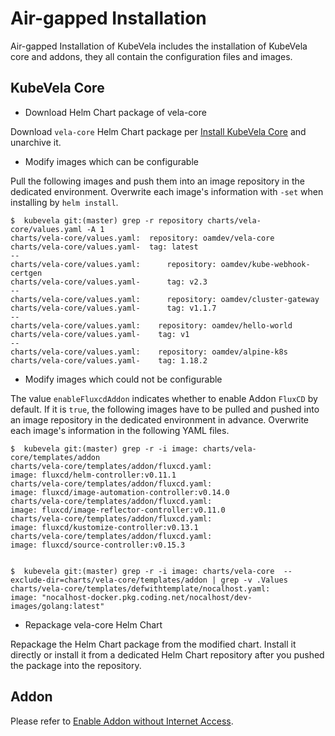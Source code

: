 # Air-gapped Installation

Air-gapped Installation of KubeVela includes the installation of KubeVela core and addons, they all contain the configuration files and images.

## KubeVela Core

- Download Helm Chart package of vela-core

Download `vela-core` Helm Chart package per [Install KubeVela Core](../../install) and unarchive it.

- Modify images which can be configurable

Pull the following images and push them into an image repository in the dedicated environment. Overwrite each image's
information with `-set` when installing by `helm install`.

```shell
$  kubevela git:(master) grep -r repository charts/vela-core/values.yaml -A 1
charts/vela-core/values.yaml:  repository: oamdev/vela-core
charts/vela-core/values.yaml-  tag: latest
--
charts/vela-core/values.yaml:      repository: oamdev/kube-webhook-certgen
charts/vela-core/values.yaml-      tag: v2.3
--
charts/vela-core/values.yaml:      repository: oamdev/cluster-gateway
charts/vela-core/values.yaml-      tag: v1.1.7
--
charts/vela-core/values.yaml:    repository: oamdev/hello-world
charts/vela-core/values.yaml-    tag: v1
--
charts/vela-core/values.yaml:    repository: oamdev/alpine-k8s
charts/vela-core/values.yaml-    tag: 1.18.2
```

- Modify images which could not be configurable

The value `enableFluxcdAddon` indicates whether to enable Addon `FluxCD` by default. If it is `true`, the following images
have to be pulled and pushed into an image repository in the dedicated environment in advance. Overwrite each image's information
in the following YAML files.

```shell
$  kubevela git:(master) grep -r -i image: charts/vela-core/templates/addon
charts/vela-core/templates/addon/fluxcd.yaml:                      image: fluxcd/helm-controller:v0.11.1
charts/vela-core/templates/addon/fluxcd.yaml:                      image: fluxcd/image-automation-controller:v0.14.0
charts/vela-core/templates/addon/fluxcd.yaml:                      image: fluxcd/image-reflector-controller:v0.11.0
charts/vela-core/templates/addon/fluxcd.yaml:                      image: fluxcd/kustomize-controller:v0.13.1
charts/vela-core/templates/addon/fluxcd.yaml:                      image: fluxcd/source-controller:v0.15.3


$  kubevela git:(master) grep -r -i image: charts/vela-core  --exclude-dir=charts/vela-core/templates/addon | grep -v .Values
charts/vela-core/templates/defwithtemplate/nocalhost.yaml:        						image: "nocalhost-docker.pkg.coding.net/nocalhost/dev-images/golang:latest"
```

- Repackage vela-core Helm Chart

Repackage the Helm Chart package from the modified chart. Install it directly or install it from a dedicated Helm Chart
repository after you pushed the package into the repository.

## Addon

Please refer to [Enable Addon without Internet Access](./enable-addon-offline.md).